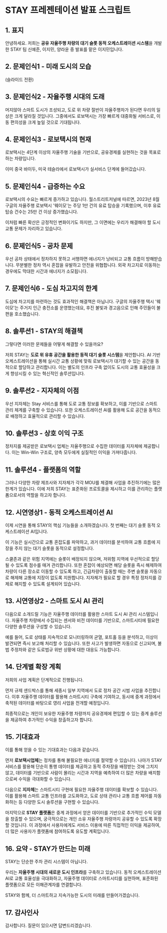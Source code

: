 # STAY 프레젠테이션 발표 스크립트

## 1. 표지
안녕하세요. 저희는 **공유 자율주행 차량의 대기 슬롯 동적 오케스트레이션 시스템**을 개발한 STAY 팀 신예준, 이지민, 양라윤 중 발표를 맡은 이지민입니다.

## 2. 문제인식1 - 미래 도시의 모습
(슬라이드 전환)

## 3. 문제인식2 - 자율주행 시대의 도래
머지않아 스마트 도시가 조성되고, 도로 위 차량 절반이 자율주행차가 된다면 우리의 일상은 크게 달라질 것입니다. 그중에서도 로보택시는 가장 빠르게 대중화될 서비스로, 이동 편의성을 크게 높일 것으로 기대됩니다.

## 4. 문제인식3 - 로보택시의 현재
로보택시는 4단계 이상의 자율주행 기술을 기반으로, 공유경제를 실현하는 것을 목표로 하는 차량입니다. 

이미 중국 바이두, 미국 테슬라에서 로보택시가 실서비스 단계에 들어갔습니다.

## 5. 문제인식4 - 급증하는 수요
로보택시의 수요는 빠르게 증가하고 있습니다. 월스트리트저널에 따르면, 2023년 8월 구글의 자율주행 로보택시 '웨이모'는 주당 1만 건의 유료 탑승을 기록했으며, 이후 유료 탑승 건수는 25만 건 이상 증가했습니다.

이처럼 빠른 확산은 긍정적인 변화이기도 하지만, 그 이면에는 우리가 해결해야 할 도시 교통 문제가 자리하고 있습니다.

## 6. 문제인식5 - 공차 문제
우선 공차 상태에서 정차하지 못하고 서행하면 에너지가 낭비되고 교통 흐름이 방해받습니다. 무분별한 정차 역시 혼잡을 유발하고 안전을 위협합니다. 외곽 차고지로 이동하는 경우에도 막대한 시간과 에너지가 소모됩니다.

## 7. 문제인식6 - 도심 차고지의 한계
도심에 차고지를 마련하는 것도 효과적인 해결책은 아닙니다. 구글의 자율주행 택시 '웨이모'는 주거지 인근 충전소를 운영했는데요, 후진 불빛과 경고음으로 인해 주민들이 불편을 호소했습니다.

## 8. 솔루션1 - STAY의 해결책
그렇다면 이러한 문제들을 어떻게 해결할 수 있을까요? 

저희 STAY는 **도로 위 유휴 공간을 활용한 동적 대기 슬롯 시스템**을 제안합니다. AI 기반 오케스트레이션을 통해 실시간 교통 상황에 맞춰 로보택시가 대기할 수 있는 공간을 동적으로 할당하고 관리합니다. 이는 별도의 인프라 구축 없이도 도시의 교통 효율성을 크게 향상시킬 수 있는 혁신적인 솔루션입니다.

## 9. 솔루션2 - 지자체의 이점
우선 지자체는 Stay 서비스를 통해 도로 교통 정보를 확보하고, 이를 기반으로 스마트 관리 체계를 구축할 수 있습니다. 또한 오케스트레이션 AI를 활용해 도로 공간을 동적으로 배정하고 효율적으로 관리할 수 있습니다.

## 10. 솔루션3 - 상호 이익 구조
정차지를 제공받은 로보택시 업체는 자율주행으로 수집한 데이터를 지자체에 제공합니다. 이는 Win-Win 구조로, 양측 모두에게 실질적인 이익을 가져다줍니다.

## 11. 솔루션4 - 플랫폼의 역할
그러나 다양한 차량 제조사와 지자체가 각각 MOU를 체결해 사업을 추진하기에는 많은 한계가 있습니다. 이에 저희 STAY는 표준화된 프로토콜을 제시하고 이를 관리하는 플랫폼으로서의 역할을 하고자 합니다.

## 12. 시연영상1 - 동적 오케스트레이션 AI
이제 시연을 통해 STAY의 핵심 기능들을 소개하겠습니다. 첫 번째는 대기 슬롯 동적 오케스트레이션 AI입니다. 

이 기능은 실시간으로 교통 혼잡도를 파악하고, 과거 데이터를 분석하여 교통 흐름에 지장을 주지 않는 대기 슬롯을 동적으로 설정합니다. 

스쿨존과 같은 위험 지역에는 슬롯이 배정되지 않으며, 저위험 지역에 우선적으로 할당될 수 있도록 점수를 매겨 관리합니다. 또한 혼잡이 예상되면 해당 슬롯을 즉시 해제하여 차량이 다른 장소로 이동할 수 있도록 하고, 긴급차량이 출동할 때는 주변 슬롯을 자동으로 해제해 교통에 지장이 없도록 지원합니다. 지자체가 필요로 할 경우 특정 정차지를 강제로 해지할 수 있도록 설계되어 있습니다.

## 13. 시연영상2 - 스마트 도시 AI 관리
다음으로 소개드릴 기능은 자율주행 데이터를 활용한 스마트 도시 AI 관리 시스템입니다. 자율주행 차량에서 수집되는 센서와 비전 데이터를 기반으로, 스마트시티에 필요한 다양한 솔루션을 구성할 수 있습니다. 

예를 들어, 도로 상태를 지속적으로 모니터링하여 균열, 포트홀 등을 분석하고, 이상이 발견되면 즉시 보고해 처리할 수 있습니다. 또한 사고가 발생하면 자동으로 신고되며, 불법 주정차와 같은 도로법규 위반 상황에 대한 대응도 가능합니다.

## 14. 단계별 확장 계획
저희의 사업 계획은 단계적으로 진행됩니다. 

먼저 규제 샌드박스를 통해 세종시 일부 지역에서 도로 정차 공간 시범 사업을 추진합니다. 이후 자율주행 데이터를 활용해 스마트시티 구축에 기여하고, 동시에 중계 과정에서 축적된 데이터를 바탕으로 영리 사업을 전개할 예정입니다. 

최종적으로는 개인이 보유한 자율주행 차량까지 공유경제에 편입할 수 있는 중계 솔루션을 제공하여 추가적인 수익을 창출하고자 합니다.

## 15. 기대효과
이를 통해 얻을 수 있는 기대효과는 다음과 같습니다. 

먼저 **로보택시업체**는 정차를 통해 불필요한 에너지를 절약할 수 있습니다. 나아가 STAY 서비스를 활용해 단순히 통행 데이터를 제공하고 동적 주차장을 배정받는 것에 그치지 않고, 데이터를 기반으로 사람이 몰리는 시간과 지역을 예측하여 더 많은 차량을 배치함으로써 수익을 극대화할 수 있습니다. 

다음으로 **지자체**는 스마트시티 구현에 필요한 자율주행 데이터를 확보할 수 있습니다. 이를 활용해 스마트 교통 인프라를 고도화하고, 도로 상태 관리나 교통 흐름 제어를 자동화하는 등 다양한 도시 솔루션을 구현할 수 있습니다.

마지막으로 **STAY 플랫폼**은 중계 과정에서 얻은 데이터를 기반으로 추가적인 수익 모델을 창출할 수 있으며, 궁극적으로는 개인 소유 자율주행 차량까지 공유할 수 있도록 확장할 것입니다. 이 과정에서 사용자에게도 서비스 이용에 따른 직접적인 이익을 제공하여, 더 많은 사용자가 플랫폼에 참여하도록 유도할 계획입니다.

## 16. 요약 - STAY가 만드는 미래
STAY는 단순한 주차 관리 시스템이 아닙니다. 

우리는 **자율주행 시대의 새로운 도시 인프라**를 구축하고 있습니다. 동적 오케스트레이션 AI로 교통 효율성을 극대화하고, 자율주행 데이터로 스마트시티를 실현하며, 표준화된 플랫폼으로 모든 이해관계자를 연결합니다.

STAY와 함께, 더 스마트하고 지속가능한 도시의 미래를 만들어가겠습니다.

## 17. 감사인사
감사합니다. 질문이 있으시면 답변드리겠습니다.